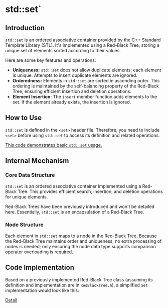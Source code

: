 # std::set`

## Introduction

`std::set` is an ordered associative container provided by the C++ Standard Template Library (STL).  It's implemented using a Red-Black Tree, storing a unique set of elements sorted according to their values.

Here are some key features and operations:

- **Uniqueness:** `std::set` does not allow duplicate elements; each element is unique.  Attempts to insert duplicate elements are ignored.
- **Orderedness:** Elements in `std::set` are sorted in ascending order. This ordering is maintained by the self-balancing property of the Red-Black Tree, ensuring efficient insertion and deletion operations.
- **Element Insertion:** The `insert` member function adds elements to the set. If the element already exists, the insertion is ignored.

## How to Use

`std::set` is defined in the `<set>` header file.  Therefore, you need to include `<set>` before using `std::set` to access its definition and related operations.

[This code demonstrates basic `std::set` usage.](usage.cpp)

## Internal Mechanism

### Core Data Structure

`std::set` is an ordered associative container implemented using a Red-Black Tree. This provides efficient search, insertion, and deletion operations for unique elements.

Red-Black Trees have been previously introduced and won't be detailed here.  Essentially, `std::set` is an encapsulation of a Red-Black Tree.

### Node Structure

Each element in `std::set` maps to a node in the Red-Black Tree.  Because the Red-Black Tree maintains order and uniqueness, no extra processing of nodes is needed; only ensuring the node data type supports comparison operator overloading is required.

## Code Implementation

Based on a previously implemented Red-Black Tree class (assuming its definition and implementation are in `RedBlackTree.h`), a simplified `Set` implementation would look like this:


[Detail]()